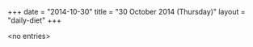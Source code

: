 +++
date = "2014-10-30"
title = "30 October 2014 (Thursday)"
layout = "daily-diet"
+++

\<no entries\>